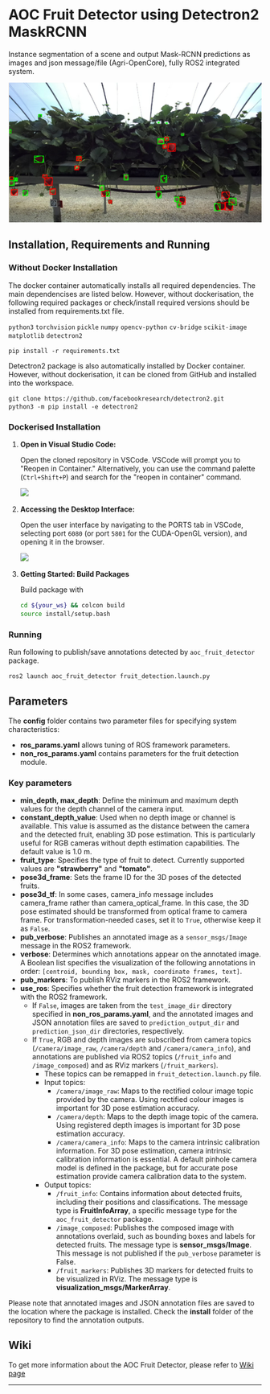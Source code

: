# AOC Fruit Detector using Detectron2 MaskRCNN

Instance segmentation of a scene and output Mask-RCNN predictions as images and json message/file (Agri-OpenCore), fully ROS2 integrated system.

![Example images](./scripts/data/figure/output_fig.png)

## Installation, Requirements and Running

### Without Docker Installation

The docker container automatically installs all required dependencies. The main dependencises are listed below. However, without dockerisation, the following required packages or check/install required versions should be installed from requirements.txt file.

`python3` `torchvision` `pickle` `numpy` `opencv-python` `cv-bridge` `scikit-image` `matplotlib`
`detectron2` 

```
pip install -r requirements.txt
```
Detectron2 package is also automatically installed by Docker container. However, without dockerisation, it can be cloned from GitHub and installed into the workspace.

```
git clone https://github.com/facebookresearch/detectron2.git
python3 -m pip install -e detectron2
```

### Dockerised Installation

1. **Open in Visual Studio Code:**

    Open the cloned repository in VSCode. VSCode will prompt you to "Reopen in Container." Alternatively, you can use the command palette (`Ctrl+Shift+P`) and search for the "reopen in container" command.

   <img src="https://github.com/LCAS/ros2_pkg_template/assets/47870260/52b26ae9-ffe9-4e7c-afb9-88cee88f870f" width="300">

2. **Accessing the Desktop Interface:**

    Open the user interface by navigating to the PORTS tab in VSCode, selecting port `6080` (or port `5801` for the CUDA-OpenGL version), and opening it in the browser.

   <img src="https://github.com/LCAS/ros2_pkg_template/assets/47870260/b61f4c95-453b-4c92-ad66-5133c91abb05" width="400">

3. **Getting Started: Build Packages**

    Build package with

    ```bash
    cd ${your_ws} && colcon build
    source install/setup.bash 
    ```

### Running

Run following to publish/save annotations detected by `aoc_fruit_detector` package.

```bash
ros2 launch aoc_fruit_detector fruit_detection.launch.py
```

## Parameters

The **config** folder contains two parameter files for specifying system characteristics: 
* **ros_params.yaml** allows tuning of ROS framework parameters.
* **non_ros_params.yaml** contains parameters for the fruit detection module.

### Key parameters

* **min_depth, max_depth**: Define the minimum and maximum depth values for the depth channel of the camera input.
* **constant_depth_value**: Used when no depth image or channel is available. This value is assumed as the distance between the camera and the detected fruit, enabling 3D pose estimation. This is particularly useful for RGB cameras without depth estimation capabilities. The default value is 1.0 m.
* **fruit_type**: Specifies the type of fruit to detect. Currently supported values are **"strawberry"** and **"tomato"**.
* **pose3d_frame**: Sets the frame ID for the 3D poses of the detected fruits.
* **pose3d_tf**: In some cases, camera_info message includes camera_frame rather than camera_optical_frame. In this case, the 3D pose estimated should be transformed from optical frame to camera frame. For transformation-needed cases, set it to `True`, otherwise keep it as `False`. 
* **pub_verbose**: Publishes an annotated image as a `sensor_msgs/Image` message in the ROS2 framework.
* **verbose**: Determines which annotations appear on the annotated image. A Boolean list specifies the visualization of the following annotations in order: `[centroid, bounding box, mask, coordinate frames, text]`.
* **pub_markers**: To publish RViz markers in the ROS2 framework.
* **use_ros**: Specifies whether the fruit detection framework is integrated with the ROS2 framework.
  * If `False`, images are taken from the `test_image_dir` directory specified in **non_ros_params.yaml**, and the annotated images and JSON annotation files are saved to `prediction_output_dir` and `prediction_json_dir` directories, respectively.
  * If `True`, RGB and depth images are subscribed from camera topics (`/camera/image_raw`, `/camera/depth` and `/camera/camera_info`), and annotations are published via ROS2 topics (`/fruit_info` and `/image_composed`) and as RViz markers (`/fruit_markers`).
      * These topics can be remapped in `fruit_detection.launch.py` file.
      * Input topics:
          * `/camera/image_raw`: Maps to the rectified colour image topic provided by the camera. Using rectified colour images is important for 3D pose estimation accuracy.
          * `/camera/depth`: Maps to the depth image topic of the camera. Using registered depth images is important for 3D pose estimation accuracy.
          * `/camera/camera_info`: Maps to the camera intrinsic calibration information. For 3D pose estimation, camera intrinsic calibration information is essential. A default pinhole camera model is defined in the package, but for accurate pose estimation provide camera calibration data to the system.
      * Output topics:
          * `/fruit_info`: Contains information about detected fruits, including their positions and classifications. The message type is **FruitInfoArray**, a specific message type for the `aoc_fruit_detector` package.
          * `/image_composed`: Publishes the composed image with annotations overlaid, such as bounding boxes and labels for detected fruits. The message type is **sensor_msgs/Image**. This message is not published if the `pub_verbose` parameter is False.
          * `/fruit_markers`: Publishes 3D markers for detected fruits to be visualized in RViz. The message type is **visualization_msgs/MarkerArray**.

Please note that annotated images and JSON annotation files are saved to the location where the package is installed. Check the **install** folder of the repository to find the annotation outputs.

## Wiki

To get more information about the AOC Fruit Detector, please refer to [Wiki page][wiki_page]

---

[wiki_page]: https://github.com/LCAS/aoc_fruit_detector/wiki
